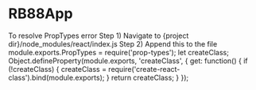 # RB88App

To resolve PropTypes error
Step 1) Navigate to {project dir}/node_modules/react/index.js
Step 2) Append this to the file
                module.exports.PropTypes = require('prop-types');
                let createClass;
                Object.defineProperty(module.exports, 'createClass', {
                get: function() {
                if (!createClass) {
                createClass = require('create-react-class').bind(module.exports);
                }
                return createClass;
                }
                });
